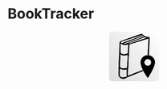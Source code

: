 # BookTracker
<p align="center">
  <img src="screenshots/appicon.png?raw=true" alt="OAuthSwift" width=100/>
</p>
